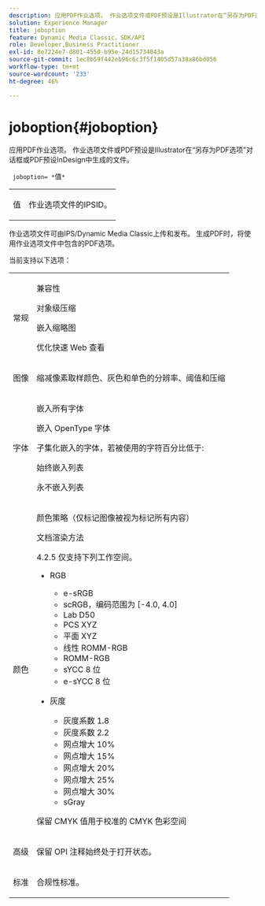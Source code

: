 ```yaml
---
description: 应用PDF作业选项。 作业选项文件或PDF预设是Illustrator在“另存为PDF选项”对话框或PDF预设InDesign中生成的文件。
solution: Experience Manager
title: joboption
feature: Dynamic Media Classic，SDK/API
role: Developer,Business Practitioner
exl-id: 8e7224e7-d801-4550-b95e-24d15734043a
source-git-commit: 1ec8b59f442eb96c6c3f5f1405d57a38a86bd056
workflow-type: tm+mt
source-wordcount: '233'
ht-degree: 46%

---
```


# joboption{#joboption}

应用PDF作业选项。 作业选项文件或PDF预设是Illustrator在“另存为PDF选项”对话框或PDF预设InDesign中生成的文件。

` joboption= *`值`*`

<table id="simpletable_BA7B58BE0B0740298D45DDEBE7832D93"> 
 <tr class="strow"> 
  <td class="stentry"> <p><span class="codeph"> <span class="varname"> 值</span></span> </p> </td> 
  <td class="stentry"> <p>作业选项文件的IPSID。 </p></td> 
 </tr> 
</table>

作业选项文件可由IPS/Dynamic Media Classic上传和发布。 生成PDF时，将使用作业选项文件中包含的PDF选项。

当前支持以下选项：

<table id="simpletable_7E0AE8A06AE54A02AF0107FBEDF73D61"> 
 <tr class="strow"> 
  <td class="stentry"> <p>常规 </p></td> 
  <td class="stentry"> <p> 兼容性 </p> <p> 对象级压缩 </p> <p> 嵌入缩略图 </p> <p> 优化快速 Web 查看 </p> </td> 
 </tr> 
 <tr class="strow"> 
  <td class="stentry"> <p>图像 </p></td> 
  <td class="stentry"> <p> 缩减像素取样颜色、灰色和单色的分辨率、阈值和压缩 </p> </td> 
 </tr> 
 <tr class="strow"> 
  <td class="stentry"> <p>字体 </p></td> 
  <td class="stentry"> <p> 嵌入所有字体 </p> <p> 嵌入 OpenType 字体 </p> <p> 子集化嵌入的字体，若被使用的字符百分比低于: </p> <p> 始终嵌入列表 </p> <p> 永不嵌入列表 </p> </td> 
 </tr> 
 <tr class="strow"> 
  <td class="stentry"> <p>颜色 </p></td> 
  <td class="stentry"> <p> 颜色策略（仅标记图像被视为标记所有内容） </p> <p> 文档渲染方法 </p> <p> 4.2.5 仅支持下列工作空间。 </p> <p> 
    <ul id="ul_3F3EFDFB6A3340978AE31DEDF0FDA2C8"> 
     <li id="li_17A9FA99D6CA4C5182E383A85F0E3C90"> RGB <p> 
       <ul id="ul_1DD0C264DA1248319E751ADD18140C6D"> 
        <li id="li_B91B4D0C1D80442EB8690933AFA1F093"> e-sRGB </li> 
        <li id="li_D7F8C500DF5E4CBC8FFA4FEFB8E4E036"> scRGB，编码范围为 [-4.0, 4.0] </li> 
        <li id="li_942CD69732984E16A71C2F75EC5B5245"> Lab D50 </li> 
        <li id="li_7063B9E98D1E4946AC8F0EF7BC988806"> PCS XYZ </li> 
        <li id="li_5809447576B147B68630C4B7EC2E7870"> 平面 XYZ </li> 
        <li id="li_3B5DA42A04124A6BAA12343AFC19F620">线性 ROMM-RGB </li> 
        <li id="li_DEC3028FA9C34176B761D12B7179B44F">ROMM-RGB </li> 
        <li id="li_3E7E7C4A680C4E3EADE0A26048ECF1F4"> sYCC 8 位 </li> 
        <li id="li_16A615C9A74D443AB3C63B3FE3AB5443"> e-sYCC 8 位 </li> 
       </ul> </p> </li> 
     <li id="li_AFA6D4D8C0624AA495E2EB2F0F0C7F7B">灰度 <p> 
       <ul id="ul_945389DD426F44C09EB9C7F23933CB77"> 
        <li id="li_DB0AE3DFFC184480BB91666FF1BB4776">灰度系数 1.8 </li> 
        <li id="li_755C556ED94740D1BD30EBE67018E074">灰度系数 2.2 </li> 
        <li id="li_67437440AFB54B7686333A55233AA87F">网点增大 10% </li> 
        <li id="li_0D6CA6004EC84048B5F2198406F4F343">网点增大 15% </li> 
        <li id="li_1AFD11C23AB147978559D8F00BFB3142">网点增大 20% </li> 
        <li id="li_6CD5ACEF6B0B49E8BACA8264FE0E9C44"> 网点增大 25% </li> 
        <li id="li_AB5F1FA7111041BD82353E02A284A546">网点增大 30% </li> 
        <li id="li_7433278AE8054AD28BD38A0A6E4EF7EF"> sGray </li> 
       </ul> </p> </li> 
    </ul> </p> <p> 保留 CMYK 值用于校准的 CMYK 色彩空间 </p> </td> 
 </tr> 
 <tr class="strow"> 
  <td class="stentry"> <p>高级 </p></td> 
  <td class="stentry"> <p>保留 OPI 注释始终处于打开状态。 </p></td> 
 </tr> 
 <tr class="strow"> 
  <td class="stentry"> <p>标准 </p></td> 
  <td class="stentry"> <p>合规性标准。 </p></td> 
 </tr> 
</table>
